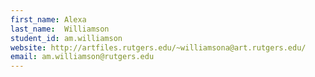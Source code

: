 ```yaml
---
first_name: Alexa
last_name:  Williamson
student_id: am.williamson
website: http://artfiles.rutgers.edu/~williamsona@art.rutgers.edu/
email: am.williamson@rutgers.edu
---
```

